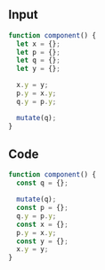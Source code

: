 
## Input

```javascript
function component() {
  let x = {};
  let p = {};
  let q = {};
  let y = {};

  x.y = y;
  p.y = x.y;
  q.y = p.y;

  mutate(q);
}

```

## Code

```javascript
function component() {
  const q = {};

  mutate(q);
  const p = {};
  q.y = p.y;
  const x = {};
  p.y = x.y;
  const y = {};
  x.y = y;
}

```
      